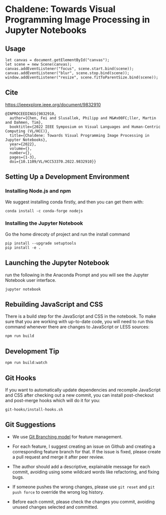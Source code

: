 # Chaldene: Towards Visual Programming Image Processing in Jupyter Notebooks
## Usage
```
let canvas = document.getElementById("canvas");
let scene = new Scene(canvas);
canvas.addEventListener("focus", scene.start.bind(scene));
canvas.addEventListener("blur", scene.stop.bind(scene));
window.addEventListener("resize", scene.fitToParentSize.bind(scene));
```
## Cite
https://ieeexplore.ieee.org/document/9832910
```
@INPROCEEDINGS{9832910,
  author={Chen, Fei and Slusallek, Philipp and M&#x00FC;ller, Martin and Dahmen, Tim},
  booktitle={2022 IEEE Symposium on Visual Languages and Human-Centric Computing (VL/HCC)}, 
  title={Chaldene: Towards Visual Programming Image Processing in Jupyter Notebooks}, 
  year={2022},
  volume={},
  number={},
  pages={1-3},
  doi={10.1109/VL/HCC53370.2022.9832910}}
 ```
## Setting Up a Development Environment
### Installing Node.js and npm
We suggest installing conda firstly, and then you can get them with:
```
conda install -c conda-forge nodejs
```

### Installing the Jupyter Notebook
Go the home direcoty of project and run the install command
```
pip install --upgrade setuptools
pip install -e .
```
## Launching the Jupyter Notebook
run the following in the Anaconda Prompt and you will see the Jupyter Notebook user interface.

```
jupyter notebook
```

## Rebuilding JavaScript and CSS
There is a build step for the JavaScript and CSS in the notebook. To make sure that you are working with up-to-date code, you will need to run this command whenever there are changes to JavaScript or LESS sources:
```
npm run build
```
## Development Tip
```
npm run build:watch
```
## Git Hooks
If you want to automatically update dependencies and recompile JavaScript and CSS after checking out a new commit, you can install post-checkout and post-merge hooks which will do it for you:
```
git-hooks/install-hooks.sh
```

## Git Suggestions

* We use [Git Branching model](https://nvie.com/posts/a-successful-git-branching-model/) for feature management. 

* For each feature, I suggest creating an issue on Github and creating a corresponding feature branch for that. If the issue is fixed, please create a pull request and merge it after peer review.

* The author should add a descriptive, explainable message for each commit, avoiding using some wildcard words like refactoring, and fixing bugs. 

* If someone pushes the wrong changes, please use `git reset` and `git push force` to override the wrong log history. 
* Before each commit, please check the changes you commit, avoiding unused changes selected and committed.

